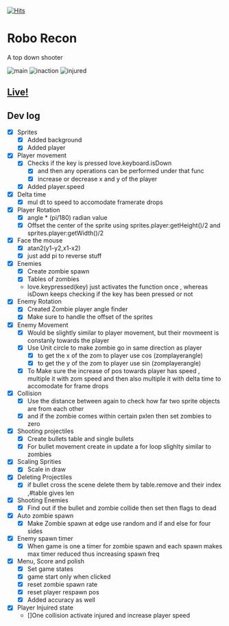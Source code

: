 [![Hits](https://hits.seeyoufarm.com/api/count/incr/badge.svg?url=https%3A%2F%2Fgithub.com%2FGhaiyur%2FRobo-Recon&count_bg=%2379C83D&title_bg=%23555555&icon=&icon_color=%23E7E7E7&title=Robos&edge_flat=true)](https://hits.seeyoufarm.com)
# Robo Recon
 A top down shooter
 
 ![main](https://user-images.githubusercontent.com/26713317/132121208-3137f8d4-561f-44ea-8a3c-1c135bdde542.png)
 ![inaction](https://user-images.githubusercontent.com/26713317/132121271-4bbfd484-c273-4c53-b480-9415c9c36b0d.png)
 ![injured](https://user-images.githubusercontent.com/26713317/132121298-a57eb126-d6a0-4068-8625-d42635850acd.png)
## [Live!](https://robo-recon.000webhostapp.com/)
## Dev log

- [x] Sprites
    - [x] Added background
    - [x] Added player 
- [x] Player movement 
    - [x] Checks if the key is pressed love.keyboard.isDown
        - [x] and then any operations can be performed under that func
        - [x] increase or decrease x and y of the player 
    - [x] Added player.speed
- [x] Delta time
    - [x] mul dt to speed to accomodate framerate drops 
- [x] Player Rotation
    - [x] angle * (pi/180) radian value
    - [x] Offset the center of the sprite using sprites.player:getHeight()/2 and sprites.player:getWidth()/2
- [x] Face the mouse
    - [x] atan2(y1-y2,x1-x2)
    - [x] just add pi to reverse stuff
- [x] Enemies
    - [x] Create zombie spawn
    - [x] Tables of zombies
    - love.keypressed(key) just activates the function once , whereas isDown keeps checking if the key has been pressed or not 
- [x] Enemy Rotation
    - [x] Created Zombie player angle finder
    - [x] Make sure to handle the offset of the sprites 
- [x] Enemy Movement 
    - [x] Would be slightly similar to player movement, but their movmeent is constanly towards the player
    - [x] Use Unit circle to make zombie go in same direction as player
        - [x] to get the x of the zom to player use cos (zomplayerangle)
        - [x] to get the y of the zom to player use sin (zomplayerangle)
    - [x] To Make sure the increase of pos towards player has speed , multiple it with zom speed and then also multiple it with delta time to accomodate for frame drops
- [x] Collision
    - [x] Use the distance between again to check how far two sprite objects are from each other 
    - [x] and if the zombie comes within certain pxlen then set zombies to zero
- [x] Shooting projectiles
    - [x] Create bullets table and single bullets
    - [x] For bullet movement create in update a for loop slighlty similar to zombies
- [x] Scaling Sprities
    - [x] Scale in draw
- [x] Deleting Projectiles
    - [x] if bullet cross the scene delete them by table.remove and their index ,#table gives len
- [x] Shooting Enemies
    - [x] Find out if the bullet and zombie collide then set then flags to dead
- [x] Auto zombie spawn
    - [x] Make Zombie spawn at edge use random and if and else for four sides
- [x] Enemy spawn timer
    - [x] When game is one a timer for zombie spawn and each spawn makes max timer reduced thus increasing spawn freq
- [x] Menu, Score and polish
    - [x] Set game states
    - [x] game start only when clicked
    - [x] reset zombie spawn rate
    - [x] reset player respawn pos
    - [x] Added accuracy as well
- [x] Player Injuired state
    - []One collision activate injured and increase player speed
